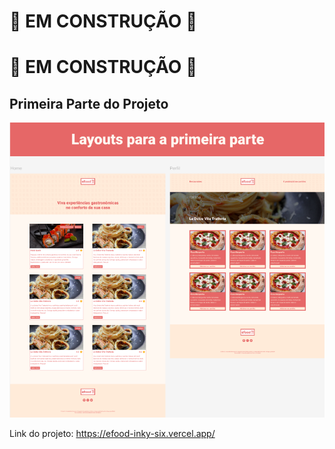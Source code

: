 # :hammer: EM CONSTRUÇÃO :hammer:

# :hammer: EM CONSTRUÇÃO :hammer:

## Primeira Parte do Projeto

<img src="src/assets/images/readme/parte-um.png" alt="Parte visual do projeto, parte um">



Link do projeto: https://efood-inky-six.vercel.app/
